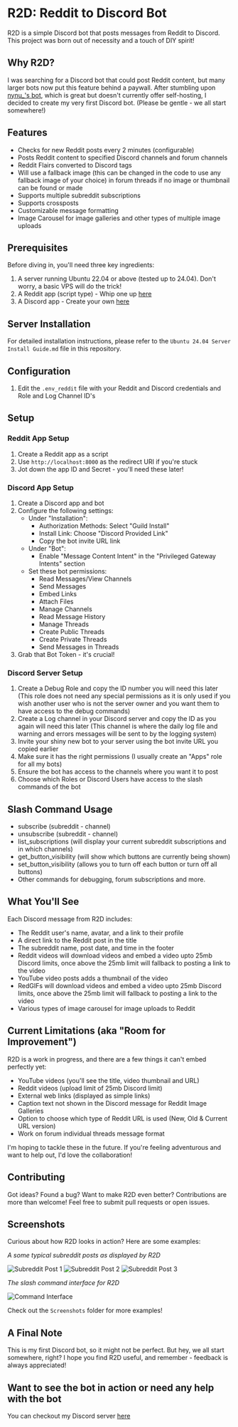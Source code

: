 # R2D: Reddit to Discord Bot

R2D is a simple Discord bot that posts messages from Reddit to Discord. This project was born out of necessity and a touch of DIY spirit!

## Why R2D?

I was searching for a Discord bot that could post Reddit content, but many larger bots now put this feature behind a paywall. 
After stumbling upon [nynu_'s bot](https://discord.com/applicationdirectory/1049362593921368165), which is great but doesn't currently offer self-hosting, I decided to create my very first Discord bot. (Please be gentle - we all start somewhere!)

## Features

- Checks for new Reddit posts every 2 minutes (configurable)
- Posts Reddit content to specified Discord channels and forum channels
- Reddit Flairs converted to Discord tags
- Will use a fallback image (this can be changed in the code to use any fallback image of your choice) in forum threads if no image or thumbnail can be found or made
- Supports multiple subreddit subscriptions
- Supports crossposts
- Customizable message formatting
- Image Carousel for image galleries and other types of multiple image uploads

## Prerequisites

Before diving in, you'll need three key ingredients:

1. A server running Ubuntu 22.04 or above (tested up to 24.04). Don't worry, a basic VPS will do the trick!
2. A Reddit app (script type) - Whip one up [here](https://www.reddit.com/prefs/apps)
3. A Discord app - Create your own [here](https://discord.com/developers/applications)

## Server Installation

For detailed installation instructions, please refer to the `Ubuntu 24.04 Server Install Guide.md` file in this repository.

## Configuration

1. Edit the `.env_reddit` file with your Reddit and Discord credentials and Role and Log Channel ID's

## Setup

### Reddit App Setup

1. Create a Reddit app as a script
2. Use `http://localhost:8000` as the redirect URI if you're stuck
3. Jot down the app ID and Secret - you'll need these later!

### Discord App Setup

1. Create a Discord app and bot
2. Configure the following settings:
   - Under "Installation":
     - Authorization Methods: Select "Guild Install"
     - Install Link: Choose "Discord Provided Link"
     - Copy the bot invite URL link
   - Under "Bot":
     - Enable "Message Content Intent" in the "Privileged Gateway Intents" section
   - Set these bot permissions:
     - Read Messages/View Channels
     - Send Messages
     - Embed Links
     - Attach Files
     - Manage Channels
     - Read Message History
     - Manage Threads
     - Create Public Threads
     - Create Private Threads
     - Send Messages in Threads
3. Grab that Bot Token - it's crucial!

### Discord Server Setup

1. Create a Debug Role and copy the ID number you will need this later (This role does not need any special permissions as it is only used if you wish another user who is not the server owner and you want them to have access to the debug commands)
2. Create a Log channel in your Discord server and copy the ID as you again will need this later (This channel is where the daily log file and warning and errors messages will be sent to by the logging system)
3. Invite your shiny new bot to your server using the bot invite URL you copied earlier
4. Make sure it has the right permissions (I usually create an "Apps" role for all my bots)
5. Ensure the bot has access to the channels where you want it to post
6. Choose which Roles or Discord Users have access to the slash commands of the bot

## Slash Command Usage

- subscribe (subreddit - channel)
- unsubscribe (subreddit - channel)
- list_subscriptions (will display your current subreddit subscriptions and in which channels)
- get_button_visibility (will show which buttons are currently being shown)
- set_button_visibility (allows you to turn off each button or turn off all buttons)
- Other commands for debugging, forum subscriptions and more.

## What You'll See

Each Discord message from R2D includes:
- The Reddit user's name, avatar, and a link to their profile
- A direct link to the Reddit post in the title
- The subreddit name, post date, and time in the footer
- Reddit videos will download videos and embed a video upto 25mb Discord limits, once above the 25mb limit will fallback to posting a link to the video
- YouTube video posts adds a thumbnail of the video
- RedGIFs will download videos and embed a video upto 25mb Discord limits, once above the 25mb limit will fallback to posting a link to the video
- Various types of image carousel for image uploads to Reddit

## Current Limitations (aka "Room for Improvement")

R2D is a work in progress, and there are a few things it can't embed perfectly yet:

- YouTube videos (you'll see the title, video thumbnail and URL)
- Reddit videos (upload limit of 25mb Discord limit)
- External web links (displayed as simple links)
- Caption text not shown in the Discord message for Reddit Image Galleries
- Option to choose which type of Reddit URL is used (New, Old & Current URL version)
- Work on forum individual threads message format

I'm hoping to tackle these in the future. If you're feeling adventurous and want to help out, I'd love the collaboration!

## Contributing

Got ideas? Found a bug? Want to make R2D even better? Contributions are more than welcome! Feel free to submit pull requests or open issues.

## Screenshots

Curious about how R2D looks in action? Here are some examples:

*A some typical subreddit posts as displayed by R2D*

![Subreddit Post 1](Screenshots/Screens/1.png)
![Subreddit Post 2](Screenshots/Screens/2.png)
![Subreddit Post 3](Screenshots/Screens/3.png)

*The slash command interface for R2D*

![Command Interface](Screenshots/Slash%20Commands/Commands-01.png)

Check out the `Screenshots` folder for more examples!

## A Final Note

This is my first Discord bot, so it might not be perfect. But hey, we all start somewhere, right? I hope you find R2D useful, and remember - feedback is always appreciated!

## Want to see the bot in action or need any help with the bot

You can checkout my Discord server [here](https://discord.gg/qTTzNWM9Wv)
